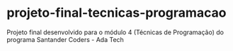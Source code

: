# projeto-final-tecnicas-programacao
Projeto final desenvolvido para o módulo 4 (Técnicas de Programação) do programa Santander Coders - Ada Tech
